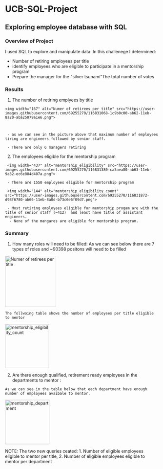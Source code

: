# UCB-SQL-Project

## Exploring employee database with SQL

### Overview of Project
I used SQL to explore and manipulate data. In this challenege I determined:

  -   Number of retiring employees per title
  -   identify employees who are eligible to participate in a mentorship program
  -   Prepare the manager for the "silver tsunami"The total number of votes

### Results
  1. The number of retiring emplyees by title 


    <img width="167" alt="Numer of retirees per title" src="https://user-images.githubusercontent.com/69255270/116831068-1c9b0c00-ab62-11eb-8a20-aba25079a1e6.png">
     
     
     
     - as we can see in the picture above that maximum number of employees tiring are engineers followed by senior staff.  
      
     - There are only 6 managers retiring 
  
  2.  The employees eligible for the mentorship program
     
     <img width="437" alt="mentorship_eligibility" src="https://user-images.githubusercontent.com/69255270/116831380-ca5aea80-ab63-11eb-9a32-ec6e884d407a.png">
     
     - There are 1550 employees eligible for mentorship program
     
     <img width="144" alt="mentorship_eligibility_count" src="https://user-images.githubusercontent.com/69255270/116831872-d98f6780-ab66-11eb-8a0d-b73c6e6f09d7.png">
     
     - Most retiring employees eligible for mentorship progam are with the title of senior staff (~412)  and least have title of assistant engineers. 
      - None of the mangares are eligible for mentorship program. 

### Summary
  1. How many roles will need to be filled: 
      As we can see below there are 7 types of roles and ~90398 positons will need to be filled 
   
   <img width="167" alt="Numer of retirees per title" src="https://user-images.githubusercontent.com/69255270/116831068-1c9b0c00-ab62-11eb-8a20-aba25079a1e6.png">
  
    The follwoing table shows the number of employees per title eligible to mentor 
  <img width="144" alt="mentorship_eligibility_count" src="https://user-images.githubusercontent.com/69255270/116831872-d98f6780-ab66-11eb-8a0d-b73c6e6f09d7.png">
   
      
  2.  Are there enough qualified, retirement ready employees in the departments to mentor : 
  
    As we can see in the table below that each department have enough number of employees avaibale to mentor. 
  
  <img width="145" alt="mentorship_department" src="https://user-images.githubusercontent.com/69255270/116832536-1577fc00-ab6a-11eb-8eff-7b70e12097e9.png">
  
  
 NOTE:  The two new queries ceated: 1. Number of eligible employees eligible to mentor per title, 2. Number of eligible employees eligible to mentor per department
